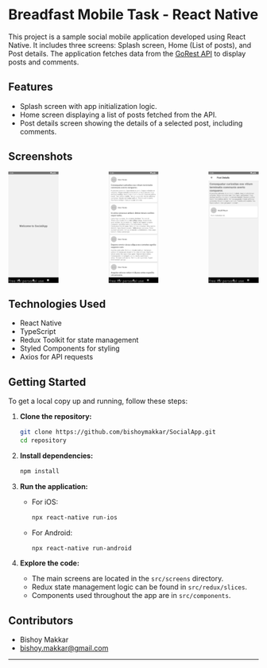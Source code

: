# Breadfast Mobile Task - React Native

This project is a sample social mobile application developed using React Native. It includes three screens: Splash screen, Home (List of posts), and Post details. The application fetches data from the [GoRest API](https://gorest.co.in/public/v2/posts) to display posts and comments.

## Features

- Splash screen with app initialization logic.
- Home screen displaying a list of posts fetched from the API.
- Post details screen showing the details of a selected post, including comments.

## Screenshots

<div style="display: flex; justify-content: space-between;">
  <img src="screenshots/splash_screen.png" alt="Splash Screen" style="width: 20%;height: 20%;" />

  <img src="screenshots/home_screen.png" alt="Home Screen" style="width: 20%; height: 20%;" />

  <img src="screenshots/post_details_screen.png" alt="Post Details Screen" style="width: 20%;height: 20%;" />
</div>

## Technologies Used

- React Native
- TypeScript
- Redux Toolkit for state management
- Styled Components for styling
- Axios for API requests

## Getting Started

To get a local copy up and running, follow these steps:

1. **Clone the repository:**

   ```bash
   git clone https://github.com/bishoymakkar/SocialApp.git
   cd repository
   ```

2. **Install dependencies:**

   ```bash
   npm install
   ```

3. **Run the application:**

   - For iOS:

     ```bash
     npx react-native run-ios
     ```

   - For Android:

     ```bash
     npx react-native run-android
     ```

4. **Explore the code:**

   - The main screens are located in the `src/screens` directory.
   - Redux state management logic can be found in `src/redux/slices`.
   - Components used throughout the app are in `src/components`.

## Contributors

- Bishoy Makkar
- bishoy.makkar@gmail.com

---